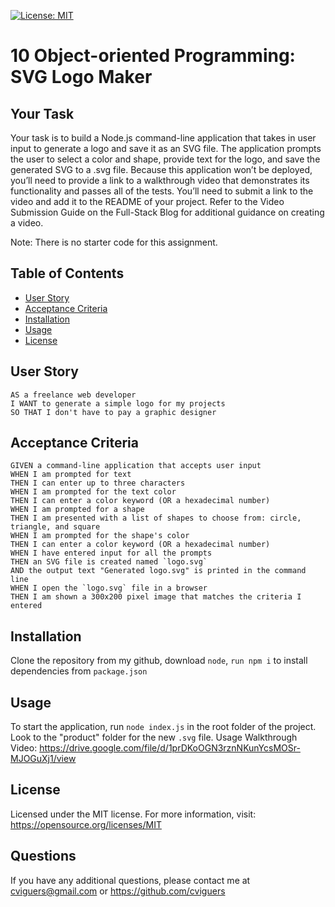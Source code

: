 [![License: MIT](https://img.shields.io/badge/License-MIT-yellow.svg)](https://opensource.org/licenses/MIT)

# 10 Object-oriented Programming: SVG Logo Maker

## Your Task

Your task is to build a Node.js command-line application that takes in user input to generate a logo and save it as an SVG file. The application prompts the user to select a color and shape, provide text for the logo, and save the generated SVG to a .svg file.
Because this application won’t be deployed, you’ll need to provide a link to a walkthrough video that demonstrates its functionality and passes all of the tests. You’ll need to submit a link to the video and add it to the README of your project.
Refer to the Video Submission Guide on the Full-Stack Blog for additional guidance on creating a video.

Note: There is no starter code for this assignment.

## Table of Contents

- [User Story](#userStory)
- [Acceptance Criteria](#acceptanceCriteria)
- [Installation](#installation)
- [Usage](#usage)
- [License](#license)

## User Story
```
AS a freelance web developer
I WANT to generate a simple logo for my projects
SO THAT I don't have to pay a graphic designer
```
## Acceptance Criteria
```
GIVEN a command-line application that accepts user input
WHEN I am prompted for text
THEN I can enter up to three characters
WHEN I am prompted for the text color
THEN I can enter a color keyword (OR a hexadecimal number)
WHEN I am prompted for a shape
THEN I am presented with a list of shapes to choose from: circle, triangle, and square
WHEN I am prompted for the shape's color
THEN I can enter a color keyword (OR a hexadecimal number)
WHEN I have entered input for all the prompts
THEN an SVG file is created named `logo.svg`
AND the output text "Generated logo.svg" is printed in the command line
WHEN I open the `logo.svg` file in a browser
THEN I am shown a 300x200 pixel image that matches the criteria I entered
```

## Installation

Clone the repository from my github, download `node`, `run npm i` to install dependencies from `package.json`

## Usage

To start the application, run `node index.js` in the root folder of the project. Look to the "product" folder for the new `.svg` file. Usage Walkthrough Video: https://drive.google.com/file/d/1prDKoOGN3rznNKunYcsMOSr-MJOGuXj1/view

## License

Licensed under the MIT license. For more information, visit: https://opensource.org/licenses/MIT

## Questions

If you have any additional questions, please contact me at cviguers@gmail.com or https://github.com/cviguers
